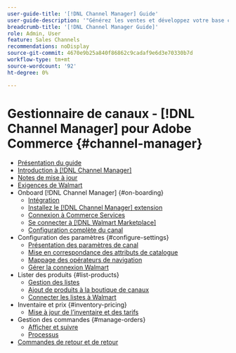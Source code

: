 ```yaml
---
user-guide-title: '[!DNL Channel Manager] Guide'
user-guide-description: '"Générez les ventes et développez votre base client en intégrant Adobe Commerce ou Magento Open Source à votre [!DNL Walmart Marketplace] Compte central du vendeur.'''
breadcrumb-title: '[!DNL Channel Manager Guide]'
role: Admin, User
feature: Sales Channels
recommendations: noDisplay
source-git-commit: 4670e9b25a840f86862c9cadaf9e6d3e70330b7d
workflow-type: tm+mt
source-wordcount: '92'
ht-degree: 0%

---
```



# Gestionnaire de canaux - [!DNL Channel Manager] pour Adobe Commerce {#channel-manager}

- [Présentation du guide](guide-overview.md)
- [Introduction à [!DNL Channel Manager]](overview.md)
- [Notes de mise à jour](release-notes.md)
- [Exigences de Walmart](walmart-requirements.md)
- Onboard [!DNL Channel Manager] {#on-boarding}
   - [Intégration](onboard.md)
   - [Installez le [!DNL Channel Manager] extension](install.md)
   - [Connexion à Commerce Services](connect.md)
   - [Se connecter à [!DNL Walmart Marketplace]](connect-marketplace.md)
   - [Configuration complète du canal](complete-sales-channel-store-setup.md)
- Configuration des paramètres {#configure-settings}
   - [Présentation des paramètres de canal](settings-overview.md)
   - [Mise en correspondance des attributs de catalogue](map-catalog-attributes.md)
   - [Mappage des opérateurs de navigation](map-shipping-carriers.md)
   - [Gérer la connexion Walmart](manage-wmt-connection.md)
- Lister des produits {#list-products}
   - [Gestion des listes](manage-listings.md)
   - [Ajout de produits à la boutique de canaux](add-products-to-channel-store.md)
   - [Connecter les listes à Walmart](connect-listings-to-marketplace.md)
- Inventaire et prix {#inventory-pricing}
   - [Mise à jour de l’inventaire et des tarifs](inventory-and-price-updates.md)
- Gestion des commandes {#manage-orders}
   - [Afficher et suivre](manage-orders.md)
   - [Processus](process-orders.md)
- [Commandes de retour et de retour](return-refund-orders.md)


